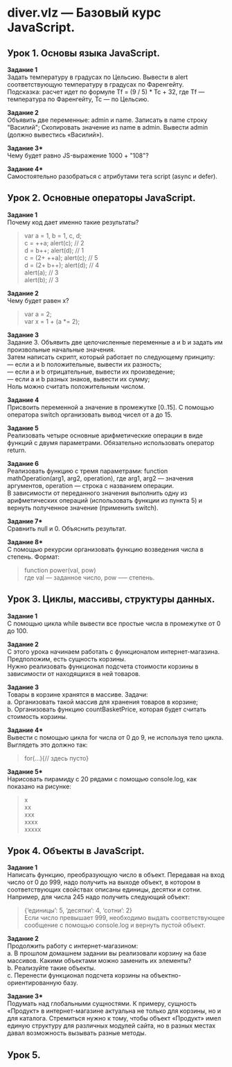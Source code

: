 # diver.vlz — Базовый курс JavaScript.

## Урок 1. Основы языка JavaScript.

__Задание 1__  
Задать температуру в градусах по Цельсию. Вывести в alert соответствующую температуру в градусах по Фаренгейту.  
Подсказка: расчет идет по формуле Tf = (9 / 5) * Tc + 32, где Tf — температура по Фаренгейту, Tc — по Цельсию.

__Задание 2__  
Объявить две переменные: admin и name. Записать в name строку "Василий"; Скопировать значение из name в admin. Вывести admin (должно вывестись «Василий»).

__Задание 3*__  
Чему будет равно JS-выражение 1000 + "108"?

__Задание 4*__  
Самостоятельно разобраться с атрибутами тега script (async и defer).

## Урок 2. Основные операторы JavaScript.

__Задание 1__  
Почему код дает именно такие результаты?  
>var a = 1, b = 1, c, d;  
>c = ++a; alert(c);  // 2  
>d = b++; alert(d);  // 1  
>c = (2+ ++a); alert(c); // 5  
>d = (2+ b++); alert(d); // 4  
>alert(a); // 3  
>alert(b); // 3  

__Задание 2__  
Чему будет равен x?  
>var a = 2;  
>var x = 1 + (a *= 2);

__Задание 3__  
Задание 3. Объявить две целочисленные переменные a и b и задать им произвольные начальные значения.  
Затем написать скрипт, который работает по следующему принципу:  
— если a и b положительные, вывести их разность;  
— если а и b отрицательные, вывести их произведение;  
— если а и b разных знаков, вывести их сумму;  
Ноль можно считать положительным числом.  

__Задание 4__  
Присвоить переменной а значение в промежутке [0..15]. С помощью оператора switch организовать вывод чисел от a до 15.

__Задание 5__  
Реализовать четыре основные арифметические операции в виде функций с двумя параметрами. Обязательно использовать оператор return.

__Задание 6__  
Реализовать функцию с тремя параметрами: function mathOperation(arg1, arg2, operation), где arg1, arg2 — значения аргументов, operation — строка с названием операции.  
В зависимости от переданного значения выполнить одну из арифметических операций (использовать функции из пункта 5) и вернуть полученное значение (применить switch).

__Задание 7*__  
Сравнить null и 0. Объяснить результат.

__Задание 8*__  
С помощью рекурсии организовать функцию возведения числа в степень. Формат:  
>function power(val, pow)  
где val — заданное число, pow –— степень.

## Урок 3. Циклы, массивы, структуры данных.

__Задание 1__  
С помощью цикла while вывести все простые числа в промежутке от 0 до 100.  

__Задание 2__  
С этого урока начинаем работать с функционалом интернет-магазина. Предположим, есть сущность корзины.  
Нужно реализовать функционал подсчета стоимости корзины в зависимости от находящихся в ней товаров.  

__Задание 3__  
Товары в корзине хранятся в массиве. Задачи:  
a. Организовать такой массив для хранения товаров в корзине;  
b. Организовать функцию countBasketPrice, которая будет считать стоимость корзины.  

__Задание 4*__  
Вывести с помощью цикла for числа от 0 до 9, не используя тело цикла. Выглядеть это должно так:  
>for(...){// здесь пусто}  

__Задание 5*__  
Нарисовать пирамиду с 20 рядами с помощью console.log, как показано на рисунке:
>x  
>xx  
>xxx  
>xxxx  
>xxxxx  

## Урок 4. Объекты в JavaScript.  

__Задание 1__  
Написать функцию, преобразующую число в объект. Передавая на вход число от 0 до 999, надо получить на выходе объект, в котором в соответствующих свойствах описаны единицы, десятки и сотни. Например, для числа 245 надо получить следующий объект:  
>{‘единицы’: 5, ‘десятки’: 4, ‘сотни’: 2}  
Если число превышает 999, необходимо выдать соответствующее сообщение с помощью console.log и вернуть пустой объект.

__Задание 2__  
Продолжить работу с интернет-магазином:  
a. В прошлом домашнем задании вы реализовали корзину на базе массивов. Какими объектами можно заменить их элементы?  
b. Реализуйте такие объекты.  
c. Перенести функционал подсчета корзины на объектно-ориентированную базу.  

__Задание 3*__  
Подумать над глобальными сущностями. К примеру, сущность «Продукт» в интернет-магазине актуальна не только для корзины, но и для каталога. Стремиться нужно к тому, чтобы объект «Продукт» имел единую структуру для различных модулей сайта, но в разных местах давал возможность вызывать разные методы.

## Урок 5.
